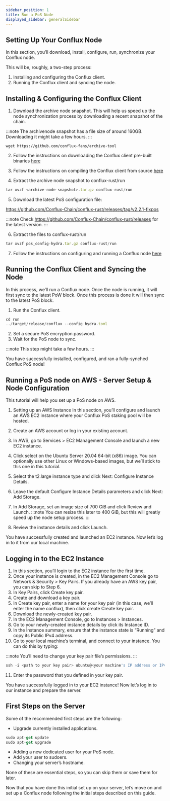 ```yaml
---
sidebar_position: 1
title: Run a PoS Node
displayed_sidebar: generalSidebar
---
```


## Setting Up Your Conflux Node

In this section, you’ll download, install, configure, run, synchronize your Conflux node.

This will be, roughly, a two-step process:

1. Installing and configuring the Conflux client.
2. Running the Conflux client and syncing the node.

## Installing & Configuring the Conflux Client

1. Download the archive node snapshot. This will help us speed up the node synchronization process by downloading a recent snapshot of the chain.


:::note
The archivenode snapshot has a file size of around 160GB. Downloading it might take a few hours.
:::

```
wget https://github.com/conflux-fans/archive-tool 
```

2. Follow the instructions on downloading the Conflux client pre-built binaries [here](../../run-a-node/advanced-topics/downloading-conflux-client)

3. Follow the instructions on compiling the Conflux client from source [here](../../run-a-node/advanced-topics/compiling-conflux-client.md)

4. Extract the archive node snapshot to conflux-rust/run

```js
tar xvzf <archive-node-snapshot>.tar.gz conflux-rust/run 
```

5. Download the latest PoS configuration file:

https://github.com/Conflux-Chain/conflux-rust/releases/tag/v2.2.1-fixpos

:::note
Check https://github.com/Conflux-Chain/conflux-rust/releases for the latest version.
:::


6. Extract the files to conflux-rust/run

```js
tar xvzf pos_config-hydra.tar.gz conflux-rust/run 
```

7. Follow the instructions on configuring and running a Conflux node [here](../../run-a-node)

## Running the Conflux Client and Syncing the Node

In this process, we’ll run a Conflux node. Once the node is running, it will first sync to the latest PoW block. Once this process is done it will then sync to the latest PoS block.

1. Run the Conflux client.

```js
cd run 
../target/release/conflux --config hydra.toml 
```

2. Set a secure PoS encryption password.
3. Wait for the PoS node to sync.

:::note
This step might take a few hours.
:::


You have successfully installed, configured, and ran a fully-synched Conflux PoS node!


## Running a PoS node on AWS - Server Setup & Node Configuration

This tutorial will help you set up a PoS node on AWS.

1. Setting up an AWS Instance
In this section, you’ll configure and launch an AWS EC2 instance where your Conflux PoS staking pool will be hosted.

1. Create an AWS account or log in your existing account.
2. In AWS, go to Services > EC2 Management Console and launch a new EC2 instance.
3. Click select on the Ubuntu Server 20.04 64-bit (x86) image. You can optionally use other Linux or Windows-based images, but we’ll stick to this one in this tutorial.
4. Select the t2.large instance type and click Next: Configure Instance Details.
5. Leave the default Configure Instance Details parameters and click Next: Add Storage.
6. In Add Storage, set an image size of 700 GiB and click Review and Launch.
:::note
You can resize this later to 400 GiB, but this will greatly speed up the node setup process.
:::
8. Review the instance details and click Launch.

You have successfully created and launched an EC2 instance. Now let’s log in to it from our local machine.

## Logging in to the EC2 Instance

1. In this section, you’ll login to the EC2 instance for the first time.
2. Once your instance is created, in the EC2 Management Console go to Network & Security > Key Pairs. If you already have an AWS key pair, you can skip to Step 6.
3. In Key Pairs, click Create key pair.
4. Create and download a key pair.
5. In Create key pair, enter a name for your key pair (in this case, we’ll enter the name conflux), then click create Create key pair.
6. Download the newly-created key pair.
7. In the EC2 Management Console, go to Instances > Instances.
8. Go to your newly-created instance details by click its Instance ID.
9. In the Instance summary, ensure that the instance state is “Running” and copy its Public IPv4 address.
10. Go to your local machine’s terminal, and connect to your instance. You can do this by typing:

:::note
You’ll need to change your key pair file’s permissions.
:::

```js
ssh -i <path to your key pair> ubuntu@<your machine's IP address or IPv4 DNS> 
```

11. Enter the password that you defined in your key pair.

You have successfully logged in to your EC2 instance! Now let’s log in to our instance and prepare the server.

## First Steps on the Server

Some of the recommended first steps are the following:

- Upgrade currently installed applications.

```js
sudo apt-get update
sudo apt-get upgrade
```

- Adding a new dedicated user for your PoS node.
- Add your user to sudoers.
- Changing your server’s hostname.

None of these are essential steps, so you can skip them or save them for later.

Now that you have done this initial set up on your server, let’s move on and set up a Conflux node following the initial steps described on this guide.
